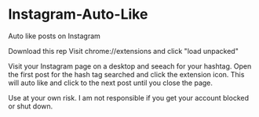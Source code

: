 # Instagram-Auto-Like
Auto like posts on Instagram

Download this rep
Visit chrome://extensions and click "load unpacked"

Visit your Instagram page on a desktop and seeach for your hashtag.
Open the first post for the hash tag searched and click the extension icon. 
This will auto like and click to the next post until you close the page.

Use at your own risk. I am not responsible if you get your account blocked or shut down.
